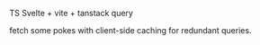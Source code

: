 TS Svelte + vite + tanstack query

fetch some pokes with client-side caching for redundant queries.
